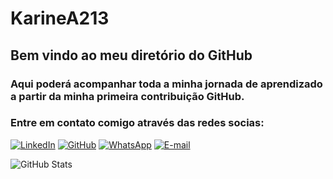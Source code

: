 <h1> KarineA213 </h1> <style> color:green </style>

## Bem vindo ao meu diretório do GitHub
### Aqui poderá acompanhar toda a minha jornada de aprendizado a partir da minha primeira contribuição GitHub.
### Entre em contato comigo através das redes socias:

<div>

[![LinkedIn](https://img.shields.io/badge/LinkedIn-0077B5?style=for-the-badge&logo=linkedin&logoColor=white)](https://www.linkedin.com/in/karine-aguiar-pereira-051384149/)
[![GitHub](https://img.shields.io/badge/GitHub-100000?style=for-the-badge&logo=github&logoColor=white)](https://github.com/KarineA213)
[![WhatsApp](https://img.shields.io/badge/WhatsApp-25D366?style=for-the-badge&logo=whatsapp&logoColor=white)](https://wa.me/DDI+DDD+SEU_NUMERO_WHATSAPP)
[![E-mail](https://img.shields.io/badge/-Email-000?style=for-the-badge&logo=microsoft-outlook&logoColor=red)](mailto:karineaguiar45@gmail.com)

</div>

![GitHub Stats](https://github-readme-stats.vercel.app/api?username=KarineA213&theme=transparent&bg_color=000&border_color=30A3DC&show_icons=true&icon_color=30A3DC&title_color=E94D5F&text_color=FFF)